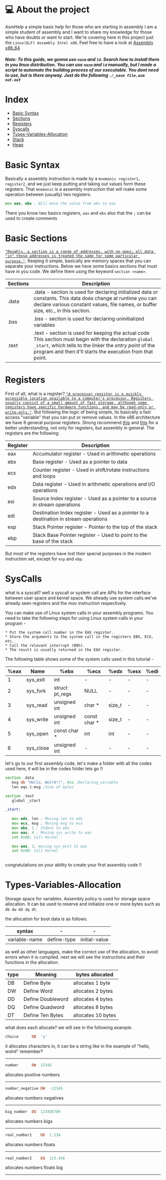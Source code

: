 # 💻 About the project
AsmHelp a simple basic help for those who are starting in assembly 
I am a simple student of assembly and I want to share my knowledge for 
those who have doubts or want to start.
We're covering here in this project just the `Linux(ELF) Assembly Intel x86`.
Feel free to have a look at [Assembly x86_64](https://www.cs.uaf.edu/2017/fall/cs301/reference/x86_64.html)

##### Note: To this guide, we gonna use `nasm` and `ld`. Search how to install them in you linux distribution. You can use `nasm` and `ld` manually, but I made a script to automate the building process of our executable. You dont need to use, but is there anyway. Just do the following `./_nasm file.asm out.out`

# Index
   - [Basic Syntax](#basic-syntax)
   - [Sections](#basic-sections)
   - [Registers](#registers)
   - [Syscalls](#syscalls)
   - [Types-Variables-Allocation](#types-variables-allocation)
   - [Stack](#stack)
   - [Heap](#heap)
 
# Basic Syntax
Basically a assembly instruction is made by a `mnemonic register1, register2`, and we just keep putting and taking out values form these registers.
That `mnemonic` is a assembly instruction that will make some operation between (usually) two registers.

```asm
mov eax, ebx ; Will move the value from ebx to eax
```

There you know two basics registers, `eax` and `ebx` also that the `;` can be used to create comments

# Basic Sections
[`"Roughly, a section is a range of addresses, with no gaps; all data "in" those addresses is treated the same for some particular purpose."`](https://ftp.gnu.org/old-gnu/Manuals/gas-2.9.1/html_chapter/as_4.html).
Keeping it simple, basically are memory spaces that you can separate your instructions. Below we have some basics sections that must have in you code.
We define them using the keyword `section <name>`.


| Sections | Description |
| --- | --- |
| .data | .data - section is used for declaring initialized data or constants. This data does change at runtime you can declare various constant values, file names, or buffer size, etc., in this section. |
| .bss | .bss  - section is used for declaring uninitialized variables |
| .text | .text - section is used for keeping the actual code This section must begin with the declaration `global _start`, which tells to the linker the *entry point* of the program and then it'll starts the execution from that point. |

# Registers
First of all, what is a register?  [`"A processor register is a quickly accessible location available to a computer's processor. Registers usually consist of a small amount of fast storage, although some registers have specific hardware functions, and may be read-only or write-only."`](https://en.wikipedia.org/wiki/Processor_register). But following the logic of being simple, its basically a fast access "variable" that you can put or remove values.
In the x86 architecture we have 8 general purpose registers. Strong recommend [this](http://www.cs.virginia.edu/~evans/cs216/guides/x86.html) and [this](https://en.wikibooks.org/wiki/X86_Assembly/X86_Architecture) for a better understanding, not only for registers, but assembly in general.
The registers are the following:

| Register | Description |
| --- | --- |
| eax | Accumulator register -  Used in arithmetic operations |
| ebx | Base register - Used as a pointer to data |
| ecx | Counter register - Used in shift/rotate instructions and loops |
| edx | Data register - Used in arithmetic operations and I/O operations |
| esi | Source Index register - Used as a pointer to a source in stream operations |
| edi | Destination Index register -  Used as a pointer to a destination in stream operations |
| esp | Stack Pointer register - Pointer to the top of the stack |
| ebp | Stack Base Pointer register - Used to point to the base of the stack |

But most of the registers have lost their special purposes in the modern instruction set, except for `esp` and `ebp`.

# SysCalls

what is a syscall? well a syscall or system call are APIs for the interface between user space and kernel space. We already use system calls.we've already seen registers and the mov instruction respectively.

You can make use of Linux system calls in your assembly programs. You need to take the following steps for using Linux system calls in your program - 

   
    * Put the system call number in the EAX register.
    * Store the arguments to the system call in the registers EBX, ECX, etc.
    * Call the relevant interrupt (80h).
    * The result is usually returned in the EAX register.

The following table shows some of the system calls used in this tutorial -


|  %eax 	|  Name 	|  %ebx 	|  %ecx 	|  %edx |   %esx  |  %edi   |
| --- | --- | --- | --- | --- | --- | --- |
| 1 | sys_exit  | int | - | - | - | - | 
| 2 | sys_fork  | struct pt_regs | NULL | - | - | - |
| 3 | sys_read  | unsigned int | char * | size_t | - | - |
| 4 | sys_write | unsigned int | const char * | size_t | - | - | 
| 5 | sys_open  | const char * | int | int	| - | - |
| 6 | sys_close | unsigned int | - | - | - |  - |

let's go to our first assembly code, let's make a folder with all the codes used here, it will be in the codes folder
lets go !! 

```asm
section .data
   msg db "Hello, Wolrd!!", 0xa ;Declaring_variable 
   len equ $-msg ;Size of bytes 

section .text
   global _start

_start:
  
   mov edx, len ; Moving len to edx
   mov ecx, msg ; Moving msg to ecx
   mov ebx, 1 ; Stdout to ebx
   mov eax, 4 ; Moving sys_write to eax 
   int 0x80; Call Kernel

   mov eax, 1; moving sys_exit to eax
   int 0x80; Call Kernel
   
```
congratulations on your ability to create your first assembly code !!


# Types-Variables-Allocation

Storage space for variables. Assembly policy is used for storage space allocation. It can be used to reserve and initialize one or more bytes such as ```db dw dd dq dt```.
 
the allocation for boot data is as follows.

| syntax | - | - |
| --- | --- | --- |
| variable-name  |  define-type  | initial-value |


as well as other languages, make the correct use of the allocation, 
to avoid errors when it is compiled.
next we will see the instructions and their functions in the allocation.

| type | Meaning | bytes allocated |
| --- | --- | --- |
| DB  |	Define Byte | allocates 1 byte |
| DW  |  Define Word	| allocates 2 bytes |
| DD	|  Define Doubleword | allocates 4 bytes |
| DQ	|  Define Quadword |	allocates 	8 bytes |
| DT	|  Define Ten Bytes | allocates 10 bytes |


what does each allocate? we will see in the following example.

```asm 
choice		DB	'y' 
```  
it allocates characters in, 
it can be a string like in the example of 
"hello, wolrd" remember?

----------------------------------------------------------

```asm
number		DW	12345
```

allocates positive numbers

----------------------------------------------------------

```asm
number_negative	DW	-12345
```

allocates numbers negatives

----------------------------------------------------------

```asm
big_number	DQ	123456789
```

allocates numbers bigs 

----------------------------------------------------------

```asm
real_number1	DD	1.234
```

allocates numbers floats

----------------------------------------------------------

```asm
real_number2	DQ	123.456
```
allocates numbers floats big

-----------------------------------------------------------
